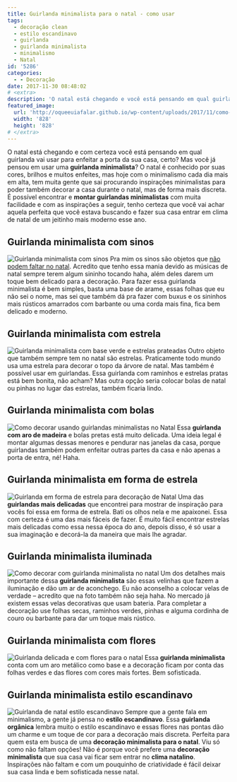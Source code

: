 ```yaml
---
title: Guirlanda minimalista para o natal - como usar
tags:
  - decoração clean
  - estilo escandinavo
  - guirlanda
  - guirlanda minimalista
  - minimalismo
  - Natal
id: '5286'
categories:
  - - Decoração
date: 2017-11-30 08:48:02
# <extra>
description: 'O natal está chegando e você está pensando em qual guirlanda usar para enfeitar a porta da sua casa? Você já pensou em usar uma guirlanda minimalista?'
featured_image: 
  url: 'http://oqueeuiafalar.github.io/wp-content/uploads/2017/11/como-fazer-guirlanda-minimalista.jpg'
  width: '828'
  height: '828'
# </extra>
---
```


O natal está chegando e com certeza você está pensando em qual guirlanda vai usar para enfeitar a porta da sua casa, certo? Mas você já pensou em usar uma **guirlanda minimalista**? O natal é conhecido por suas cores, brilhos e muitos enfeites, mas hoje com o minimalismo cada dia mais em alta, tem muita gente que sai procurando inspirações minimalistas para poder também decorar a casa durante o natal, mas de forma mais discreta. É possível encontrar e **montar guirlandas minimalistas** com muita facilidade e com as inspirações a seguir, tenho certeza que você vai achar aquela perfeita que você estava buscando e fazer sua casa entrar em clima de natal de um jeitinho mais moderno esse ano.

## Guirlanda minimalista com sinos

![Guirlanda minimalista com sinos](/wp-content/uploads/2017/11/como-fazer-guirlanda-minimalista.jpg) Pra mim os sinos são objetos que [não podem faltar no natal](http://natalia.blog.br/o-que-nao-pode-faltar-no-natal/). Acredito que tenho essa mania devido as músicas de natal sempre terem algum sininho tocando haha, além deles darem um toque bem delicado para a decoração. Para fazer essa guirlanda minimalista é bem simples, basta uma base de arame, essas folhas que eu não sei o nome, mas sei que também dá pra fazer com buxus e os sininhos mais rústicos amarrados com barbante ou uma corda mais fina, fica bem delicado e moderno.

## Guirlanda minimalista com estrela

![Guirlanda minimalista com base verde e estrelas prateadas](/wp-content/uploads/2017/11/decoração-com-guirlanda-minimalista.jpg) Outro objeto que também sempre tem no natal são estrelas. Praticamente todo mundo usa uma estrela para decorar o topo da árvore de natal. Mas também é possível usar em guirlandas. Essa guirlanda com raminhos e estrelas pratas está bem bonita, não acham? Mas outra opção seria colocar bolas de natal ou pinhas no lugar das estrelas, também ficaria lindo.

## Guirlanda minimalista com bolas

![Como decorar usando guirlandas minimalistas no Natal](/wp-content/uploads/2017/11/guirlanda-minimalista-na-decoração.jpg) Essa **guirlanda com aro de madeira** e bolas pretas está muito delicada. Uma ideia legal é montar algumas dessas menores e pendurar nas janelas da casa, porque guirlandas também podem enfeitar outras partes da casa e não apenas a porta de entra, né! Haha.

## Guirlanda minimalista em forma de estrela

![Guirlanda em forma de estrela para decoração de Natal](/wp-content/uploads/2017/11/guirlanda-geometrica-para-o-natal.jpg) Uma das **guirlandas mais delicadas** que encontrei para mostrar de inspiração para vocês foi essa em forma de estrela. Bati os olhos nela e me apaixonei. Essa com certeza é uma das mais fáceis de fazer. É muito fácil encontrar estrelas mais delicadas como essa nessa época do ano, depois disso, é só usar a sua imaginação e decorá-la da maneira que mais lhe agradar.

## Guirlanda minimalista iluminada

![Como decorar com guirlanda minimalista no natal](/wp-content/uploads/2017/11/como-decorar-com-guirlanda-minimalista.jpg) Um dos detalhes mais importante dessa **guirlanda minimalista** são essas velinhas que fazem a iluminação e dão um ar de aconchego. Eu não aconselho a colocar velas de verdade – acredito que na foto também não seja haha. No mercado já existem essas velas decorativas que usam bateria. Para completar a decoração use folhas secas, raminhos verdes, pinhas e alguma cordinha de couro ou barbante para dar um toque mais rústico.

## Guirlanda minimalista com flores

![Guirlanda delicada e com flores para o natal](/wp-content/uploads/2017/11/decoração-minimalista-para-o-natal.jpg) Essa **guirlanda minimalista** conta com um aro metálico como base e a decoração ficam por conta das folhas verdes e das flores com cores mais fortes. Bem sofisticada.

## Guirlanda minimalista estilo escandinavo

![Guirlanda de natal estilo escandinavo ](/wp-content/uploads/2017/11/decoração-natalina-escandinavo.jpg) Sempre que a gente fala em minimalismo, a gente já pensa no **estilo escandinavo**. Essa **guirlanda orgânica** lembra muito o estilo escandinavo e essas flores nas pontas dão um charme e um toque de cor para a decoração mais discreta. Perfeita para quem esta em busca de uma **decoração minimalista para o natal**. Viu só como não faltam opções! Não é porque você prefere uma **decoração minimalista** que sua casa vai ficar sem entrar no **clima natalino**. Inspirações não faltam e com um pouquinho de criatividade é fácil deixar sua casa linda e bem sofisticada nesse natal.
